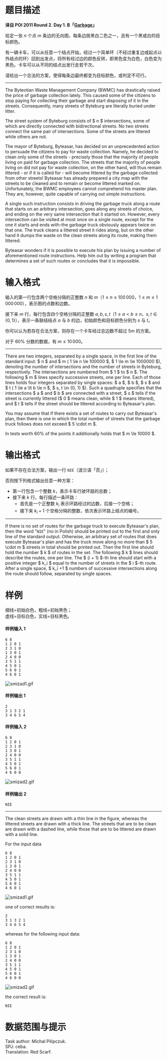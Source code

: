 
# 题目描述

**译自 POI 2011 Round 2. Day 1. B「[Garbage](https://szkopul.edu.pl/problemset/problem/Oa79BU5CwOGRXG_BHQN1tZJ8/site/?key=statement)」**

给定一张 $n$ 个点 $m$ 条边的无向图，每条边居黑白二色之一，且有一个黑或白的目标颜色。

有一辆卡车，可以从任意一个结点开始，经过一个简单环（不经过重复边或起点以外结点的环）回到出发点，将所有经过边的颜色反转，即黑色变为白色，白色变为黑色。卡车可以从不同的结点出发行走若干次。

请给出一个合法的方案，使得每条边最终都变为目标颜色，或判定不可行。

---

The Byteotian Waste Management Company (BWMC) has drastically raised the price of garbage collection lately. This caused some of the citizens to stop paying for collecting their garbage and start disposing of it in the streets. Consequently, many streets of Byteburg are literally buried under litter.

The street system of Byteburg consists of $ n $ intersections, some of which are directly connected with bidirectional streets. No two streets connect the same pair of intersections. Some of the streets are littered while others are not.

The mayor of Byteburg, Byteasar, has decided on an unprecedented action to persuade the citizens to pay for waste collection. Namely, he decided to clean only some of the streets - precisely those that the majority of people living on paid for garbage collection. The streets that the majority of people living on did not pay for waste collection, on the other hand, will thus remain littered - or if it is called for - will become littered by the garbage collected from other streets! Byteasar has already prepared a city map with the streets to be cleaned and to remain or become littered marked on. Unfortunately, the BWMC employees cannot comprehend his master plan. They are, however, quite capable of carrying out simple instructions.

A single such instruction consists in driving the garbage truck along a route that starts on an arbitrary intersection, goes along any streets of choice, and ending on the very same intersection that it started on. However, every intersection can be visited at most once on a single route, except for the one it starts and ends with-the garbage truck obviously appears twice on that one. The truck cleans a littered street it rides along, but on the other hand it dumps the waste on the clean streets along its route, making them littered.

Byteasar wonders if it is possible to execute his plan by issuing a number of aforementioned route instructions. Help him out by writing a program that determines a set of such routes or concludes that it is impossible.

# 输入格式

输入的第一行包含两个空格分隔的正整数 $n$ 和 $m$（$1 \leq n \leq 100\,000$，$1 \leq m \leq 1\,000\,000$），表示图的点数和边数。

接下来 $m$ 行，每行包含四个空格分隔的正整数 $a, b, s, t$（$1 \leq a \lt b \leq n$，$s, t \in \{0, 1\}$），表示一条联结结点 $a$ 与 $b$ 的边，初始颜色和目标颜色分别为 $s$ 与 $t$。

你可以认为若存在合法方案，则存在一个卡车经过总边数不超过 $5m$ 的方案。

对于 $60\%$ 分数的数据，有 $m \leq 10\,000$。

---

There are two integers, separated by a single space, in the first line of the standard input: $ n $ and $ m $($ 1 \le n \le 100000 $, $ 1 \le m \le 1000000 $), denoting the number of intersections and the number of streets in Byteburg, respectively. The intersections are numbered from $ 1 $ to $ n $. The following $ m $ lines specify successive streets, one per line. Each of those lines holds four integers separated by single spaces: $ a $, $ b $, $ s $ and $ t $($ 1 \le a \lt b \le n $, $ s, t \in \{0, 1\} $). Such a quadruple specifies that the intersections $ a $ and $ b $ are connected with a street, $ s $ tells if the street is currently littered ($ 0 $ means clean, while $ 1 $ means littered), and $ t $ tells if the street should be littered according to Byteasar's plan.

You may assume that if there exists a set of routes to carry out Byteasar's plan, then there is one in which the total number of streets that the garbage truck follows does not exceed $ 5 \cdot m $.

In tests worth 60% of the points it additionally holds that $ m \le 10000 $.


# 输出格式

如果不存在合法方案，输出一行 `NIE`（波兰语「否」）；

否则按下列格式输出任意一种方案：
* 第一行包含一个整数 $k$，表示卡车行驶环路的总数；
* 接下来 $k$ 行，每行描述一条环路：
  * 首先是一个正整数 $k_i$ 表示环路经过的边数，后接一个空格；
  * 接下来 $k_i + 1$ 个空格分隔的整数，依次表示环路上结点的编号。

---

If there is no set of routes for the garbage truck to execute Byteasar's plan, then the word "`NIE`" (no in Polish) should be printed out to the first and only line of the standard output. Otherwise, an arbitrary set of routes that does execute Byteasar's plan and has the truck move along no more than $ 5 \cdot m $ streets in total should be printed out. Then the first line should hold the number $ k $ of routes in the set. The following $ k $ lines should describe the routes, one per line. The $ (i + 1) $-th line should start with a positive integer $ k_i $ equal to the number of streets in the $ i $-th route. After a single space, $ k_i +1 $ numbers of successive intersections along the route should follow, separated by single spaces.


# 样例

细线=初始白色，粗线=初始黑色；  
虚线=目标白色，实线=目标黑色。

#### 样例输入 1
```plain
6 8
1 2 0 1
2 3 1 0
1 3 0 1
2 4 0 0
3 5 1 1
4 5 0 1
5 6 0 1
4 6 0 1
```
![smizad1.gif](/source/loj/2162/img/aHR0cHM6Ly9vb28uMG8wLm9vby8yMDE3LzA0LzIwLzU4Zjg0Mjk3ZWZiOTUuZ2lm.gif)

#### 样例输出 1
```plain
2
3 1 3 2 1
3 4 6 5 4
```

#### 样例输入 2
```plain
6 8
1 2 0 1
2 3 1 0
1 3 0 1
2 4 0 0
3 5 1 1
4 5 0 1
5 6 0 1
4 6 0 0
```
![smizad2.gif](/source/loj/2162/img/aHR0cHM6Ly9vb28uMG8wLm9vby8yMDE3LzA0LzIwLzU4Zjg0Mjk4ZDViZGIuZ2lm.gif)

#### 样例输出 2
```plain
NIE
```
---

The clean streets are drawn with a thin line in the figure, whereas the littered streets are drawn with a thick line. The streets that are to be clean are drawn with a dashed line, while those that are to be littered are drawn with a solid line.

For the input data
```plain
6 8
1 2 0 1
2 3 1 0
1 3 0 1
2 4 0 0
3 5 1 1
4 5 0 1
5 6 0 1
4 6 0 1
```
![smizad1.gif](/source/loj/2162/img/aHR0cHM6Ly9vb28uMG8wLm9vby8yMDE3LzA0LzIwLzU4Zjg0Mjk3ZWZiOTUuZ2lm.gif)

one of correct results is:
```plain
2
3 1 3 2 1
3 4 6 5 4
```
whereas for the following input data:
```plain
6 8
1 2 0 1
2 3 1 0
1 3 0 1
2 4 0 0
3 5 1 1
4 5 0 1
5 6 0 1
4 6 0 0
```
![smizad2.gif](/source/loj/2162/img/aHR0cHM6Ly9vb28uMG8wLm9vby8yMDE3LzA0LzIwLzU4Zjg0Mjk4ZDViZGIuZ2lm.gif)

the correct result is:
```plain
NIE
```

# 数据范围与提示

Task author: Michal Pilipczuk.  
SPJ: ceba.  
Translation: Red Scarf.

